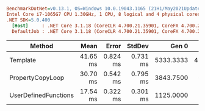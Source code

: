 ``` ini

BenchmarkDotNet=v0.13.1, OS=Windows 10.0.19043.1165 (21H1/May2021Update)
Intel Core i7-1065G7 CPU 1.30GHz, 1 CPU, 8 logical and 4 physical cores
.NET SDK=5.0.400
  [Host]     : .NET Core 3.1.18 (CoreCLR 4.700.21.35901, CoreFX 4.700.21.36305), X64 RyuJIT
  DefaultJob : .NET Core 3.1.18 (CoreCLR 4.700.21.35901, CoreFX 4.700.21.36305), X64 RyuJIT


```
|               Method |     Mean |    Error |   StdDev |     Gen 0 |    Gen 1 | Allocated |
|--------------------- |---------:|---------:|---------:|----------:|---------:|----------:|
|             Template | 41.65 ms | 0.824 ms | 0.731 ms | 5333.3333 | 416.6667 |     21 MB |
|     PropertyCopyLoop | 30.70 ms | 0.542 ms | 0.795 ms | 3843.7500 |  62.5000 |     15 MB |
| UserDefinedFunctions | 17.54 ms | 0.322 ms | 0.301 ms | 1125.0000 |  31.2500 |      5 MB |
